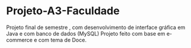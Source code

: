 # Projeto-A3-Faculdade
Projeto final de semestre , com desenvolvimento  de interface gráfica em Java e com banco de dados (MySQL)
Projeto feito  com base em e-commerce e com tema de Doce.
